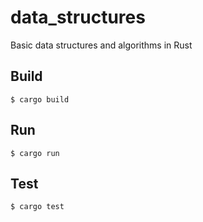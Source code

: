 data_structures
=====

Basic data structures and algorithms in Rust


Build
-----

    $ cargo build

Run
-----

    $ cargo run

Test
-----

    $ cargo test